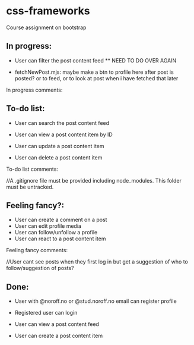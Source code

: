 # css-frameworks
Course assignment on bootstrap



## In progress:


- User can filter the post content feed ** NEED TO DO OVER AGAIN


- fetchNewPost.mjs: maybe make a btn to profile here after post is posted? or to feed, or to look at post when i have fetched that later


In progress comments:



## To-do list:

- User can search the post content feed
- User can view a post content item by ID

- User can update a post content item
- User can delete a post content item

To-do list comments:

//A .gitignore file must be provided including node_modules. This folder must be untracked.



## Feeling fancy?:

- User can create a comment on a post
- User can edit profile media
- User can follow/unfollow a profile
- User can react to a post content item

Feeling fancy comments:

//User cant see posts when they first log in but get a suggestion of who to follow/suggestion of posts?



## Done:

- User with @noroff.no or @stud.noroff.no email can register profile

- Registered user can login

- User can view a post content feed

- User can create a post content item